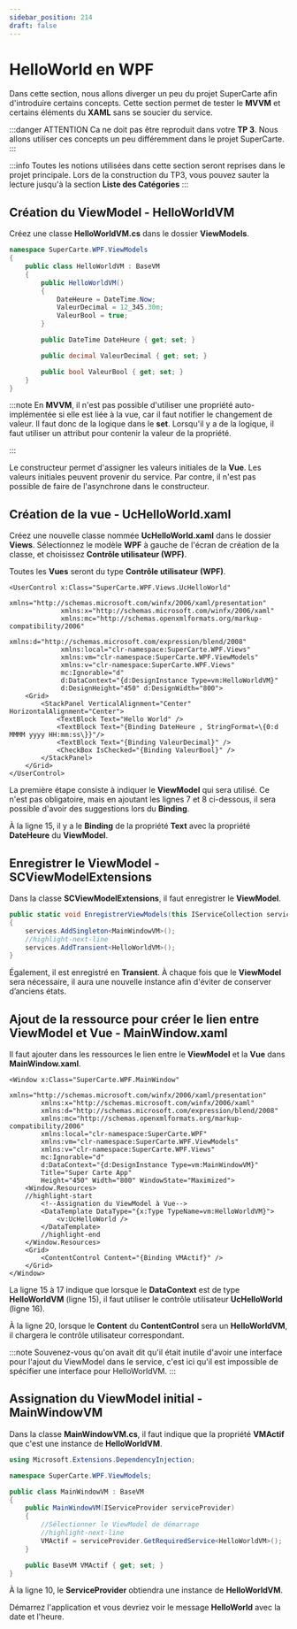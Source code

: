 ```yaml
---
sidebar_position: 214
draft: false
---
```




# HelloWorld en WPF

Dans cette section, nous allons diverger un peu du projet SuperCarte afin d'introduire certains concepts. Cette section permet de tester le **MVVM** et certains éléments du **XAML** sans se soucier du service.

:::danger ATTENTION
Ca ne doit pas être reproduit dans votre **TP 3**. Nous allons utiliser ces concepts un peu différemment dans le projet SuperCarte. 
:::

:::info
Toutes les notions utilisées dans cette section seront reprises dans le projet principale. Lors de la construction du TP3, vous pouvez sauter la lecture jusqu'à la section **Liste des Catégories**
:::

## Création du ViewModel - HelloWorldVM

Créez une classe **HelloWorldVM.cs** dans le dossier **ViewModels**.

```csharp
namespace SuperCarte.WPF.ViewModels
{
    public class HelloWorldVM : BaseVM
    {
        public HelloWorldVM()
        {
            DateHeure = DateTime.Now;
            ValeurDecimal = 12_345.30m;
            ValeurBool = true;
        }

        public DateTime DateHeure { get; set; }

        public decimal ValeurDecimal { get; set; }

        public bool ValeurBool { get; set; }
    }
}
```

:::note
En **MVVM**, il n'est pas possible d'utiliser une propriété auto-implémentée si elle est liée à la vue, car il faut notifier le changement de valeur. Il faut donc de la logique dans le **set**. Lorsqu'il y a de la logique, il faut utiliser un attribut pour contenir la valeur de la propriété.

:::

Le constructeur permet d'assigner les valeurs initiales de la **Vue**. Les valeurs initiales peuvent provenir du service. Par contre, il n'est pas possible de faire de l'asynchrone dans le constructeur.

## Création de la vue - UcHelloWorld.xaml

Créez une nouvelle classe nommée **UcHelloWorld.xaml** dans le dossier **Views**. Sélectionnez le modèle **WPF** à gauche de l'écran de création de la classe, et choisissez **Contrôle utilisateur (WPF)**. 

Toutes les **Vues** seront du type **Contrôle utilisateur (WPF)**.

```xaml showLineNumbers
<UserControl x:Class="SuperCarte.WPF.Views.UcHelloWorld"
             xmlns="http://schemas.microsoft.com/winfx/2006/xaml/presentation"
             xmlns:x="http://schemas.microsoft.com/winfx/2006/xaml"
             xmlns:mc="http://schemas.openxmlformats.org/markup-compatibility/2006" 
             xmlns:d="http://schemas.microsoft.com/expression/blend/2008" 
             xmlns:local="clr-namespace:SuperCarte.WPF.Views"
             xmlns:vm="clr-namespace:SuperCarte.WPF.ViewModels"
             xmlns:v="clr-namespace:SuperCarte.WPF.Views"        
             mc:Ignorable="d"
             d:DataContext="{d:DesignInstance Type=vm:HelloWorldVM}" 
             d:DesignHeight="450" d:DesignWidth="800">
    <Grid>
        <StackPanel VerticalAlignment="Center" HorizontalAlignment="Center">
            <TextBlock Text="Hello World" />
            <TextBlock Text="{Binding DateHeure , StringFormat=\{0:d MMMM yyyy HH:mm:ss\}}"/>
            <TextBlock Text="{Binding ValeurDecimal}" />
            <CheckBox IsChecked="{Binding ValeurBool}" />
        </StackPanel>        
    </Grid>
</UserControl>
```

La première étape consiste à indiquer le **ViewModel** qui sera utilisé. Ce n'est pas obligatoire, mais en ajoutant les lignes 7 et 8 ci-dessous, il sera possible d'avoir des suggestions lors du **Binding**.

À la ligne 15, il y a le **Binding** de la propriété **Text** avec la propriété **DateHeure** du **ViewModel**. 

## Enregistrer le ViewModel - SCViewModelExtensions

Dans la classe **SCViewModelExtensions**, il faut enregistrer le **ViewModel**.

```csharp
public static void EnregistrerViewModels(this IServiceCollection services)
{
    services.AddSingleton<MainWindowVM>();
	//highlight-next-line
    services.AddTransient<HelloWorldVM>();
}
```

Également, il est enregistré en **Transient**. À chaque fois que le **ViewModel** sera nécessaire, il aura une nouvelle instance afin d'éviter de conserver d’anciens états.

## Ajout de la ressource pour créer le lien entre ViewModel et Vue - MainWindow.xaml

Il faut ajouter dans les ressources le lien entre le **ViewModel** et la **Vue** dans **MainWindow.xaml**.

```xaml showLineNumbers
<Window x:Class="SuperCarte.WPF.MainWindow"
        xmlns="http://schemas.microsoft.com/winfx/2006/xaml/presentation"
        xmlns:x="http://schemas.microsoft.com/winfx/2006/xaml"
        xmlns:d="http://schemas.microsoft.com/expression/blend/2008"
        xmlns:mc="http://schemas.openxmlformats.org/markup-compatibility/2006"
        xmlns:local="clr-namespace:SuperCarte.WPF"  
        xmlns:vm="clr-namespace:SuperCarte.WPF.ViewModels"
        xmlns:v="clr-namespace:SuperCarte.WPF.Views"        
        mc:Ignorable="d"
        d:DataContext="{d:DesignInstance Type=vm:MainWindowVM}"
        Title="Super Carte App" 
        Height="450" Width="800" WindowState="Maximized">
    <Window.Resources>
	//highlight-start
        <!--Assignation du ViewModel à Vue-->
        <DataTemplate DataType="{x:Type TypeName=vm:HelloWorldVM}">
            <v:UcHelloWorld />
        </DataTemplate>
		//highlight-end
    </Window.Resources>
    <Grid>
        <ContentControl Content="{Binding VMActif}" />
    </Grid>
</Window>
```

La ligne 15 à 17 indique que lorsque le **DataContext** est de type **HelloWorldVM** (ligne 15), il faut utiliser le contrôle utilisateur **UcHelloWorld** (ligne 16).

À la ligne 20, lorsque le **Content** du **ContentControl** sera un **HelloWorldVM**, il chargera le contrôle utilisateur correspondant.

:::note
Souvenez-vous qu'on avait dit qu'il était inutile d'avoir une interface pour l'ajout du ViewModel dans le service, c'est ici qu'il est impossible de spécifier une interface pour HelloWorldVM.
:::

## Assignation du ViewModel initial - MainWindowVM

Dans la classe **MainWindowVM.cs**, il faut indique que la propriété **VMActif** que c'est une instance de **HelloWorldVM**.

```csharp
using Microsoft.Extensions.DependencyInjection;

namespace SuperCarte.WPF.ViewModels;

public class MainWindowVM : BaseVM
{    
    public MainWindowVM(IServiceProvider serviceProvider)
	{   
        //Sélectionner le ViewModel de démarrage
		//highlight-next-line
        VMActif = serviceProvider.GetRequiredService<HelloWorldVM>();
    }

    public BaseVM VMActif { get; set; }
}
```

À la ligne 10, le **ServiceProvider** obtiendra une instance de **HelloWorldVM**.

Démarrez l'application et vous devriez voir le message **HelloWorld** avec la date et l'heure.

<!-- la solution "SuperCarteApp_WPF_partie_2_helloworld" correspond au code jusqu'ici -->